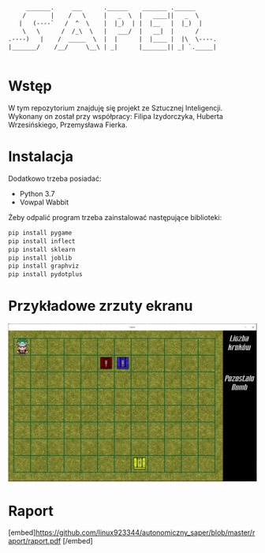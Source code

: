 ```
     _______.     ___      .______    _______ .______      
    /       |    /   \     |   _  \  |   ____||   _  \     
   |   (----`   /  ^  \    |  |_)  | |  |__   |  |_)  |    
    \   \      /  /_\  \   |   ___/  |   __|  |      /     
.----)   |    /  _____  \  |  |      |  |____ |  |\  \----.
|_______/    /__/     \__\ | _|      |_______|| _| `._____|
                                                           
```

# Wstęp 
W tym repozytorium znajduję się projekt ze Sztucznej Inteligencji.
Wykonany on został przy współpracy: Filipa Izydorczyka, Huberta Wrzesińskiego, Przemysława Fierka.

# Instalacja
Dodatkowo trzeba posiadać:
* Python 3.7
* Vowpal Wabbit

Żeby odpalić program trzeba zainstalować następujące biblioteki:

```bash
pip install pygame
pip install inflect
pip install sklearn 
pip install joblib
pip install graphviz
pip install pydotplus
```

# Przykładowe zrzuty ekranu
![alt text](https://github.com/linux923344/autonomiczny_saper/blob/master/raport/plansza.png)

# Raport 
[embed]https://github.com/linux923344/autonomiczny_saper/blob/master/raport/raport.pdf [/embed]
